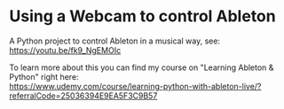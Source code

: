 # Using a Webcam to control Ableton
A Python project to control Ableton in a musical way, see: <br/>
https://youtu.be/fk9_NgEMOIc

To learn more about this you can find my course on "Learning Ableton & Python" right here: <br/>
https://www.udemy.com/course/learning-python-with-ableton-live/?referralCode=25036394E9EA5F3C9B57
